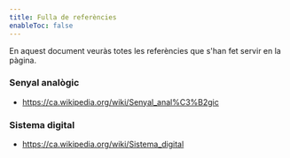 ```yaml
---
title: Fulla de referències
enableToc: false
---
```


En aquest document veuràs totes les referències que s'han fet servir en la pàgina.

### Senyal analògic
- https://ca.wikipedia.org/wiki/Senyal_anal%C3%B2gic
### Sistema digital
- https://ca.wikipedia.org/wiki/Sistema_digital